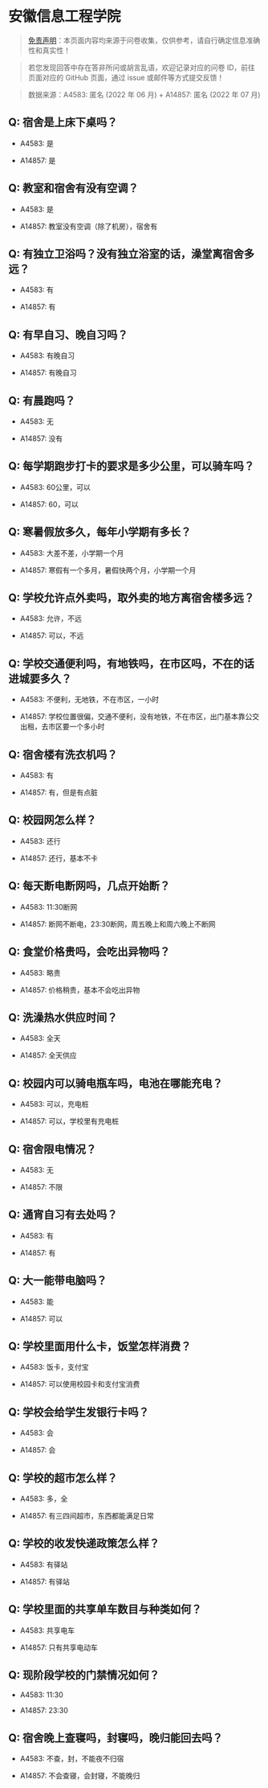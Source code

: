 # 安徽信息工程学院

> [免责声明](https://colleges.chat/#_3)：本页面内容均来源于问卷收集，仅供参考，请自行确定信息准确性和真实性！

> 若您发现回答中存在答非所问或胡言乱语，欢迎记录对应的问卷 ID，前往页面对应的 GitHub 页面，通过 issue 或邮件等方式提交反馈！

> 数据来源：A4583: 匿名 (2022 年 06 月) + A14857: 匿名 (2022 年 07 月)

## Q: 宿舍是上床下桌吗？

- A4583: 是

- A14857: 是

## Q: 教室和宿舍有没有空调？

- A4583: 是

- A14857: 教室没有空调（除了机房），宿舍有

## Q: 有独立卫浴吗？没有独立浴室的话，澡堂离宿舍多远？

- A4583: 有

- A14857: 有

## Q: 有早自习、晚自习吗？

- A4583: 有晚自习

- A14857: 有晚自习

## Q: 有晨跑吗？

- A4583: 无

- A14857: 没有

## Q: 每学期跑步打卡的要求是多少公里，可以骑车吗？

- A4583: 60公里，可以

- A14857: 60，可以

## Q: 寒暑假放多久，每年小学期有多长？

- A4583: 大差不差，小学期一个月

- A14857: 寒假有一个多月，暑假快两个月，小学期一个月

## Q: 学校允许点外卖吗，取外卖的地方离宿舍楼多远？

- A4583: 允许，不远

- A14857: 可以，不远

## Q: 学校交通便利吗，有地铁吗，在市区吗，不在的话进城要多久？

- A4583: 不便利，无地铁，不在市区，一小时

- A14857: 学校位置很偏，交通不便利，没有地铁，不在市区，出门基本靠公交出租，去市区要一个多小时

## Q: 宿舍楼有洗衣机吗？

- A4583: 有

- A14857: 有，但是有点脏

## Q: 校园网怎么样？

- A4583: 还行

- A14857: 还行，基本不卡

## Q: 每天断电断网吗，几点开始断？

- A4583: 11:30断网

- A14857: 断网不断电，23:30断网，周五晚上和周六晚上不断网

## Q: 食堂价格贵吗，会吃出异物吗？

- A4583: 略贵

- A14857: 价格稍贵，基本不会吃出异物

## Q: 洗澡热水供应时间？

- A4583: 全天

- A14857: 全天供应

## Q: 校园内可以骑电瓶车吗，电池在哪能充电？

- A4583: 可以，充电桩

- A14857: 可以，学校里有充电桩

## Q: 宿舍限电情况？

- A4583: 无

- A14857: 不限

## Q: 通宵自习有去处吗？

- A4583: 有

- A14857: 有

## Q: 大一能带电脑吗？

- A4583: 能

- A14857: 可以

## Q: 学校里面用什么卡，饭堂怎样消费？

- A4583: 饭卡，支付宝

- A14857: 可以使用校园卡和支付宝消费

## Q: 学校会给学生发银行卡吗？

- A4583: 会

- A14857: 会

## Q: 学校的超市怎么样？

- A4583: 多，全

- A14857: 有三四间超市，东西都能满足日常

## Q: 学校的收发快递政策怎么样？

- A4583: 有驿站

- A14857: 有驿站

## Q: 学校里面的共享单车数目与种类如何？

- A4583: 共享电车

- A14857: 只有共享电动车

## Q: 现阶段学校的门禁情况如何？

- A4583: 11:30

- A14857: 23:30

## Q: 宿舍晚上查寝吗，封寝吗，晚归能回去吗？

- A4583: 不查，封，不能夜不归宿

- A14857: 不会查寝，会封寝，不能晚归

